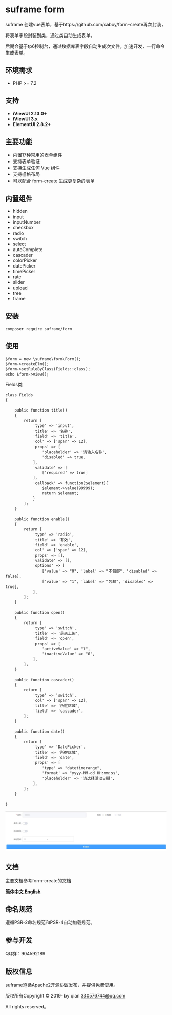 
suframe form
===============
suframe 创建vue表单，基于https://github.com/xaboy/form-create再次封装，

将表单字段封装到类，通过类自动生成表单。 

后期会基于tp6控制台，通过数据库表字段自动生成次文件，加速开发，一行命令生成表单。


## 环境需求
* PHP >= 7.2

## 支持
- **iViewUI 2.13.0+**
- **iViewUI 3.x**
- **ElementUI 2.8.2+**

## 主要功能

* 内置17种常用的表单组件
* 支持表单验证
* 支持生成任何 Vue 组件
* 支持栅格布局
* 可以配合 form-create 生成更复杂的表单

## 内置组件
* hidden
* input
* inputNumber
* checkbox
* radio
* switch
* select
* autoComplete
* cascader
* colorPicker
* datePicker
* timePicker
* rate
* slider
* upload
* tree
* frame

## 安装

~~~
composer require suframe/form
~~~

## 使用
```
$form = new \suframe\form\Form();
$form->createElm();
$form->setRuleByClass(Fields::class);
echo $form->view();
```

Fields类
```
class Fields
{

    public function title()
    {
        return [
            'type' => 'input',
            'title' => '名称',
            'field' => 'title',
            'col' => ['span' => 12],
            'props' => [
                'placeholder' => '请输入名称',
                'disabled' => true,
            ],
            'validate' => [
                ['required' => true]
            ],
            'callback' => function($element){
                $element->value(99999);
                return $element;
            }
        ];
    }

    public function enable()
    {
        return [
            'type' => 'radio',
            'title' => '有效',
            'field' => 'enable',
            'col' => ['span' => 12],
            'props' => [],
            'validate' => [],
            'options' => [
                ['value' => "0", 'label' => "不包邮", 'disabled' => false],
                ['value' => "1", 'label' => "包邮", 'disabled' => true],
            ],
        ];
    }

    public function open()
    {
        return [
            'type' => 'switch',
            'title' => '是否上架',
            'field' => 'open',
            'props' => [
                'activeValue' => "1",
                'inactiveValue' => "0",
            ],
        ];
    }

    public function cascader()
    {
        return [
            'type' => 'switch',
            'col' => ['span' => 12],
            'title' => '所在区域',
            'field' => 'cascader',
        ];
    }

    public function date()
    {
        return [
            'type' => 'DatePicker',
            'title' => '所在区域',
            'field' => 'date',
            'props' => [
                'type' => "datetimerange",
                'format' => "yyyy-MM-dd HH:mm:ss",
                'placeholder' => '请选择活动日期',
            ],
        ];
    }

}
```

![demo.jpg][1]

## 文档
主要文档参考form-create的文档
<p>
    <a href="http://www.form-create.com/v2/">
        <strong>简体中文</strong>
    </a>
    <a href="http://www.form-create.com/en/v2/">
        <strong>English</strong>
    </a>
</p>


## 命名规范

遵循PSR-2命名规范和PSR-4自动加载规范。

## 参与开发

QQ群：904592189


## 版权信息

suframe遵循Apache2开源协议发布，并提供免费使用。

版权所有Copyright © 2019- by qian <330576744@qq.com>

All rights reserved。

  [1]: https://raw.githubusercontent.com/suframe/form/master/demo/demo.jpg